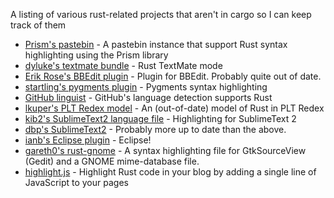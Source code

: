 A listing of various rust-related projects that aren't in cargo so I can keep track of them

* [Prism's pastebin](http://kib2.free.fr/pastebin) - A pastebin instance that support Rust syntax highlighting using the Prism library
* [dyluke's textmate bundle](https://github.com/DylanLukes/Rust.tmbundle) - Rust TextMate mode
* [Erik Rose's BBEdit plugin](https://github.com/erikrose/rust-bbedit-plugin) - Plugin for BBEdit. Probably quite out of date.
* [startling's pygments plugin](https://github.com/startling/pygments-rust) - Pygments syntax highlighting
* [GitHub linguist](https://github.com/github/linguist) - GitHub's language detection supports Rust
* [lkuper's PLT Redex model](https://github.com/github/linguist) - An (out-of-date) model of Rust in PLT Redex
* [kib2's SublimeText2 language file](http://kib2.free.fr/Falcon/blog/25-01-2012-SublimeText2-Rust.html) - Highlighting for SublimeText 2
* [dbp's SublimeText2](https://github.com/dbp/sublime-rust) - Probably more up to date than the above.
* [ianb's Eclipse plugin](https://github.com/ianbollinger/oxide) - Eclipse!
* [gareth0's rust-gnome](https://bitbucket.org/gareth0/rust-gnome) - A syntax highlighting file for GtkSourceView (Gedit) and a GNOME mime-database file.
* [highlight.js](http://softwaremaniacs.org/soft/highlight/en/) - Highlight Rust code in your blog by adding a single line of JavaScript to your pages